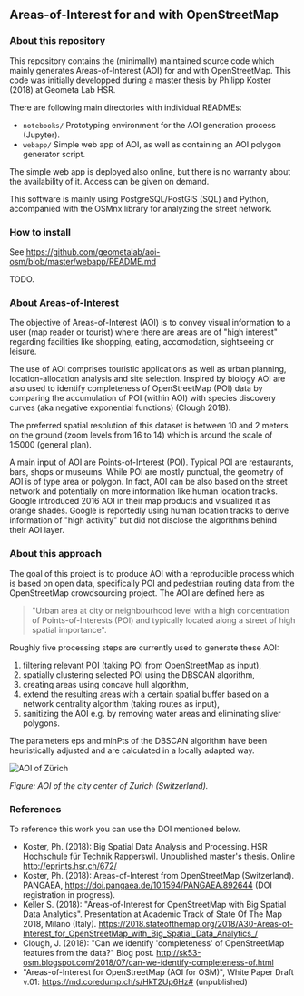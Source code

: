 ## Areas-of-Interest for and with OpenStreetMap

### About this repository

This repository contains the (minimally) maintained source code which mainly generates Areas-of-Interest (AOI) for and with OpenStreetMap. This code was initially developped during a master thesis by Philipp Koster (2018) at Geometa Lab HSR.

There are following main directories with individual READMEs:

* `notebooks/` Prototyping environment for the AOI generation process  (Jupyter).
* `webapp/` Simple web app of AOI, as well as containing an AOI polygon generator script.

The simple web app is deployed also online, but there is no warranty about the availability of it. Access can be given on demand.

This software is mainly using PostgreSQL/PostGIS (SQL) and Python, accompanied with the OSMnx library for analyzing the street network. 

### How to install

See https://github.com/geometalab/aoi-osm/blob/master/webapp/README.md

TODO. 

### About Areas-of-Interest

The objective of Areas-of-Interest (AOI) is to convey visual information to a user (map reader or tourist) where there are areas are of "high interest" regarding facilities like shopping, eating, accomodation, sightseeing or leisure.

The use of AOI comprises touristic applications as well as urban planning, location-allocation analysis and site selection. Inspired by biology AOI are also used to identify completeness of OpenStreetMap (POI) data by comparing the accumulation of POI (within AOI) with species discovery curves (aka negative exponential functions) (Clough 2018).

The preferred spatial resolution of this dataset is between 10 and 2 meters on the ground (zoom levels from 16 to 14) which is around the scale of 1:5000 (general plan).

A main input of AOI are Points-of-Interest (POI). Typical POI are restaurants, bars, shops or museums. While POI are mostly punctual, the geometry of AOI is of type area or polygon. In fact, AOI can be also based on the street network and potentially on more information like human location tracks. Google introduced 2016 AOI in their map products and visualized it as orange shades. Google is reportedly using human location tracks to derive information of "high activity" but did not disclose the algorithms behind their AOI layer.

### About this approach

The goal of this project is to produce AOI with a reproducible process which is based on open data, specifically POI and pedestrian routing data from the OpenStreetMap crowdsourcing project. The AOI are defined here as 

> "Urban area at city or neighbourhood level with a high concentration of Points-of-Interests (POI) and 
> typically located along a street of high spatial importance". 

Roughly five processing steps are currently used to generate these AOI: 

1. filtering relevant POI (taking POI from OpenStreetMap as input), 
1. spatially clustering selected POI using the DBSCAN algorithm, 
1. creating areas using concave hull algorithm, 
1. extend the resulting areas with a certain spatial buffer based on a network centrality algorithm (taking routes as input), 
1. sanitizing the AOI e.g. by removing water areas and eliminating sliver polygons. 

The parameters eps and minPts of the DBSCAN algorithm have been heuristically adjusted and are calculated in a locally adapted way.

![AOI of Zürich](image.png)

_Figure: AOI of the city center of Zurich (Switzerland)._

### References

To reference this work you can use the DOI mentioned below.

* Koster, Ph. (2018): Big Spatial Data Analysis and Processing. HSR Hochschule für Technik Rapperswil. Unpublished master's thesis. Online http://eprints.hsr.ch/672/
* Koster, Ph. (2018): Areas-of-Interest from OpenStreetMap (Switzerland). PANGAEA, https://doi.pangaea.de/10.1594/PANGAEA.892644 (DOI registration in progress).
* Keller S. (2018): "Areas-of-Interest for OpenStreetMap with Big Spatial Data Analytics". Presentation at Academic Track of State Of The Map 2018, Milano (Italy). https://2018.stateofthemap.org/2018/A30-Areas-of-Interest_for_OpenStreetMap_with_Big_Spatial_Data_Analytics_/
* Clough, J. (2018): "Can we identify 'completeness' of OpenStreetMap features from the data?" Blog post. http://sk53-osm.blogspot.com/2018/07/can-we-identify-completeness-of.html 
* "Areas-of-Interest for OpenStreetMap (AOI for OSM)", White Paper Draft v.01: https://md.coredump.ch/s/HkT2Up6Hz# (unpublished)

